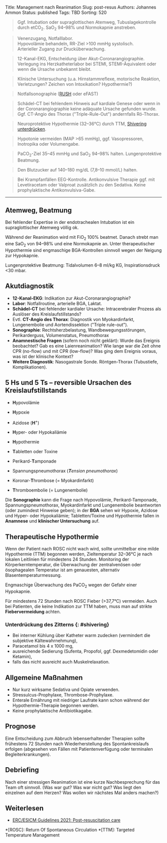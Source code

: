 Title: Management nach Reanimation
Slug: post-resus
Authors: Johannes Ammon
Status: published
Tags: TBD
Sorting: 520

> Ggf. Intubation oder supraglottischen Atemweg, Tubuslagekontrolle durch etCO<sub>2</sub>. SaO<sub>2</sub> 94–98% und Normokapnie anstreben.

> Venenzugang, Notfalllabor.<br>
    Hypovolämie behandeln, RR-Ziel >100&nbsp;mmHg systolisch. <br>
    Arterieller Zugang zur Drucküberwachung.

> 12-Kanal-EKG, Entscheidung über Akut-Coronarangiographie.<br>
Verlegung ins Herzkatheterlabor bei STEMI, STEMI-Äquivalent oder wenn die Ursache unbekannt bleibt.

> Klinische Untersuchung (u.a. Hirnstammreflexe, motorische Reaktion, Verletzungen? Zeichen von Intoxikation? Hypothermie?)

> Notfallsonographie ([RUSH](hypotonie#RUSH) oder eFAST)

> Schädel-CT bei fehlendem Hinweis auf kardiale Genese oder wenn in der Coronarangiographie keine adäquate Ursache gefunden wurde. <br>
Ggf. CT-Angio des Thorax ("Triple-Rule-Out") andernfalls Rö-Thorax.

> Neuroprotektive Hypothermie (32–36°C) durch TTM, [Shivering unterdrücken](#shivering).

> Hypotonie vermeiden (MAP >65&nbsp;mmHg), ggf. Vasopressoren, Inotropika oder Volumengabe.

> PaCO<sub>2</sub>-Ziel 35–45&nbsp;mmHg und SaO<sub>2</sub> 94–98% halten. Lungenprotektive Beatmung.

> Den Blutzucker auf 140–180&nbsp;mg/dL (7,8–10 mmol/L) halten.

> Bei Krampfanfällen EEG-Kontrolle. Antikonvulsive Therapie ggf. mit Levetiracetam oder Valproat zusätzlich zu den Sedativa. Keine prophylaktische Antikonvulsiva-Gabe.

------------------------------------------------------------

## Atemweg, Beatmung

Bei fehlender Expertise in der endotrachealen Intubation ist ein supraglottischer Atemweg völlig ok.

Während der Reanimation wird mit FiO<sub>2</sub> 100% beatmet. Danach strebt man eine SaO<sub>2</sub> von 94–98% und eine Normokapnie an. Unter therapeutischer Hypothermie sind engmaschige BGA-Kontrollen sinnvoll wegen der Neigung zur Hypokapnie.

Lungenprotektive Beatmung: Tidalvolumen 6–8&nbsp;ml/kg KG, Inspirationsdruck <30&nbsp;mbar.

## Akutdiagnostik

- **12-Kanal-EKG**: Indikation zur Akut-Coronarangiographie?
- **Labor**: Notfallroutine, arterielle BGA, Laktat.
- **Schädel-CT** bei fehlender kardialer Ursache: Intracerebraler Prozess als Auslöser des Kreislaufstillstands?
- Evtl. **CT-Angio des Thorax**: Diagnostik von Myokardinfarkt, Lungenembolie und Aortendissektion ("Triple rule-out").
- **Sonographie**: Rechtsherzbelastung, Wandbewegungsstörungen, Perikarderguss, Volumenstatus, Pneumothorax
- **Anamnestische Fragen** (sofern noch nicht geklärt): Wurde das Ereignis beobachtet? Gab es eine Laienreanimation? Wie lange war die Zeit ohne CPR (no-flow) und mit CPR (low-flow)? Was ging dem Ereignis voraus, was ist der klinische Kontext?
- **Weitere Diagnostik**: Nasogastrale Sonde. Röntgen-Thorax (Tubustiefe, Komplikationen).

## 5 **H**s und 5 **T**s – reversible Ursachen des Kreislaufstillstands

- **H**ypovolämie
- **H**ypoxie
- Azidose (**H**<sup>+</sup>)
- **H**yper- oder Hypokaliämie
- **H**ypothermie

- **T**abletten oder Toxine
- Perikard-**T**amponade
- Spannungspneumothorax (***T**ension pneumothorax*)
- Koronar-**T**hrombose (= Myokardinfarkt)
- **T**hromboembolie (= Lungenembolie)

Die **Sonographie** kann die Frage nach Hypovolämie, Perikard-Tamponade, Spannungspneumothorax, Myokardinfarkt und Lungenembolie beantworten (oder zumindest Hinweise geben); in der **BGA** sehen wir Hypoxie, Azidose und Hyper- oder Hypokaliämie; Tabletten/Toxine und Hypothermie fallen in **Anamnese** und **klinischer Untersuchung** auf.

## Therapeutische Hypothermie

Wenn der Patient nach ROSC nicht wach wird, sollte unmittelbar eine milde Hypothermie (TTM) begonnen werden, Zieltemperatur 32–36°C je nach lokalen Leitlinien für mindestens 24 Stunden. Monitoring der Körperkerntemperatur, die Überwachung der zentralvenösen oder ösophagealen Temperatur ist am genauesten, alternativ Blasentemperaturmessung.

Engmaschige Überwachung des PaCO<sub>2</sub> wegen der Gefahr einer Hypokapnie.

Für mindestens 72 Stunden nach ROSC Fieber (>37,7°C) vermeiden. Auch bei Patienten, die keine Indikation zur TTM haben, muss man auf strikte **Fiebervermeidung** achten.

### Unterdrückung des Zitterns {: #shivering}

- Bei interner Kühlung über Katheter warm zudecken (vermindert die subjektive Kältewahrnehmung),
- Paracetamol bis 4 x 1000 mg,
- ausreichende Sedierung (Sufenta, Propofol, ggf. Dexmedetomidin oder Ketamin),
- falls das nicht ausreicht auch Muskelrelaxation.

## Allgemeine Maßnahmen

- Nur kurz wirksame Sedativa und Opiate verwenden.
- Stressulcus-Prophylaxe, Thrombose-Prophylaxe.
- Enterale Ernährung mit niedriger Laufrate kann schon während der Hypothermie-Therapie begonnen werden.
- Keine prophylaktische Antibiotikagabe.

## Prognose

Eine Entscheidung zum Abbruch lebenserhaltender Therapien sollte frühestens 72 Stunden nach Wiederherstellung des Spontankreislaufs erfolgen (abgesehen von Fällen mit Patientenverfügung oder terminalen Begleiterkrankungen).

## Debriefing

Nach einer stressigen Reanimation ist eine kurze Nachbesprechung für das Team oft sinnvoll. (Was war gut? Was war nicht gut? Was liegt den einzelnen auf dem Herzen? Was wollen wir nächstes Mal anders machen?)

## Weiterlesen

- [ERC/ESICM Guidelines 2021: Post-resuscitation care](https://www.cprguidelines.eu/assets/guidelines/European-Resuscitation-Council-and-European-Societ.pdf)

*[ROSC]: Return Of Spontaneous Circulation
*[TTM]: Targeted Temperature Management
